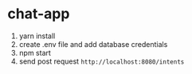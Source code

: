 # chat-app

1) yarn install
2) create .env file and add database credentials
3) npm start
4) send post request `http://localhost:8080/intents`
